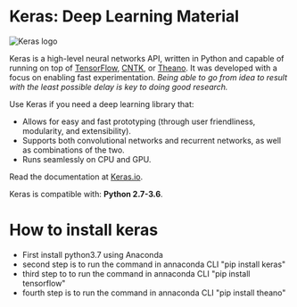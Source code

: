 ﻿# Keras: Deep Learning Material

![Keras logo](https://s3.amazonaws.com/keras.io/img/keras-logo-2018-large-1200.png)

Keras is a high-level neural networks API, written in Python and capable of running on top of [TensorFlow](https://github.com/tensorflow/tensorflow), [CNTK](https://github.com/Microsoft/cntk), or [Theano](https://github.com/Theano/Theano). It was developed with a focus on enabling fast experimentation. *Being able to go from idea to result with the least possible delay is key to doing good research.*

Use Keras if you need a deep learning library that:

- Allows for easy and fast prototyping (through user friendliness, modularity, and extensibility).
- Supports both convolutional networks and recurrent networks, as well as combinations of the two.
- Runs seamlessly on CPU and GPU.

Read the documentation at [Keras.io](https://keras.io).

Keras is compatible with: __Python 2.7-3.6__.


# How to install keras

* First install python3.7 using Anaconda
* second step is to run the command in annaconda CLI "pip install keras"
* third step to to run the command in annaconda CLI "pip install tensorflow"
* fourth step is to  run the command in annaconda CLI "pip install theano"